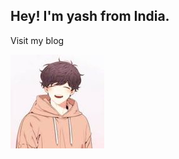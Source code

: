 ## Hey! I'm yash from India.
Visit my blog

<a href="https://itzzzyashu.github.io/itzzzyashu-cf.github.io">
<img src="/static/img/293659037_418755000312704_4071487151285948917_n.jpg" />
</a>
